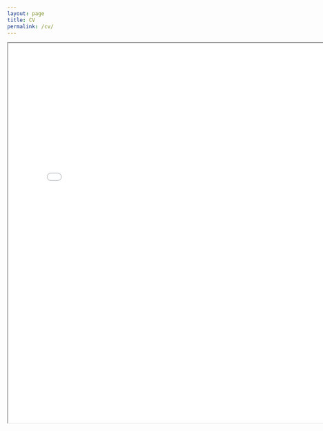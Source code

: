 ```yaml
---
layout: page
title: CV
permalink: /cv/
---
```



<div align="center">
<iframe src="/achu_cv.pdf" width="780" height="880"></iframe>
</div>

